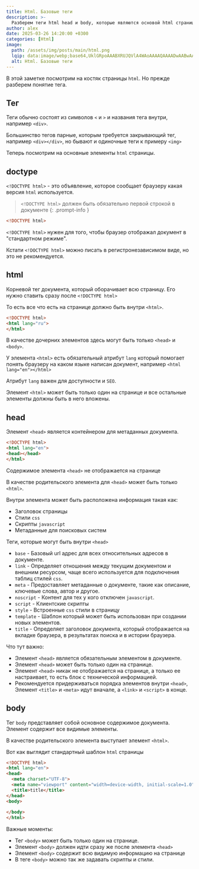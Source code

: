 ```yaml
---
title: Html. Базовые теги
description: >-
  Разберем теги html head и body, которые являются основой html страницы 
author: alex
date: 2025-03-26 14:20:00 +0300
categories: [Html]
image:
  path: /assets/img/posts/main/html.png
  lqip: data:image/webp;base64,UklGRpoAAABXRUJQVlA4WAoAAAAQAAAADwAABwAAQUxQSDIAAAARL0AmbZurmr57yyIiqE8oiG0bejIYEQTgqiDA9vqnsUSI6H+oAERp2HZ65qP/VIAWAFZQOCBCAAAA8AEAnQEqEAAIAAVAfCWkAALp8sF8rgRgAP7o9FDvMCkMde9PK7euH5M1m6VWoDXf2FkP3BqV0ZYbO6NA/VFIAAAA
  alt: Html. Базовые теги
---
```


В этой заметке посмотрим на костяк страницы `html`. Но прежде разберем понятие тега.

## Тег

Теги обычно состоят из символов `<` и `>` и названия тега внутри, например `<div>`.

Большинство тегов парные, которым требуется закрывающий тег, например `<div></div>`, но бывают и одиночные теги к примеру `<img>`

Теперь посмотрим на основные элементы `html` страницы.

## doctype

`<!DOCTYPE html>` - это объявление, которое сообщает браузеру какая версия `html` используется.

> `<!DOCTYPE html>` должен быть обязательно первой строкой в документе
> {: .prompt-info }

````html
<!DOCTYPE html>
````

`<!DOCTYPE html>` нужен для того, чтобы браузер отображал документ в "стандартном режиме".

Кстати `<!DOCTYPE html>` можно писать в регистронезависимом виде, но это не рекомендуется.

## html

Корневой тег документа, который оборачивает всю страницу. Его нужно ставить сразу после `<!DOCTYPE html>`

То есть все что есть на странице должно быть внутри `<html>`.

````html
<!DOCTYPE html>
<html lang="ru">
</html>
````

В качестве дочерних элементов здесь могут быть только `<head>` и `<body>`.

У элемента `<html>` есть обязательный атрибут `lang` который помогает понять браузеру на каком языке написан документ, например `<html lang="en"></html>`

Атрибут `lang` важен для доступности и `SEO`.

Элемент `<html>` может быть только один на странице и все остальные элементы должны быть в него вложены.

## head

Элемент `<head>` является контейнером для метаданных документа.

`````html
<!DOCTYPE html>
<html lang="en">
<head></head>
</html>
`````

Содержимое элемента `<head>` не отображается на странице

В качестве родительского элемента для `<head>` может быть только `<html>`.

Внутри элемента может быть расположена информация такая как:

- Заголовок страницы
- Стили `css`
- Скрипты `javascript`
- Метаданные для поисковых систем

Теги, которые могут быть внутри `<head>`

- `base` - Базовый url адрес для всех относительных адресов в документе.
- `link` - Определяет отношения между текущим документом и внешним ресурсом, чаще всего используется для подключения таблиц стилей `css`.
- `meta` - Предоставляет метаданные о документе, такие как описание, ключевые слова, автор и другое.
- `noscript` - Контент для тех у кого отключен `javascript`.
- `script` - Клиентские скрипты
- `style` - Встроенные `css` стили в страницу
- `template` - Шаблон который может быть использован при создании новых элементов.
- `title` - Определяет заголовок документа, который отображается на вкладке браузера, в результатах поиска и в истории браузера.

Что тут важно:

- Элемент `<head>` является обязательным элементом в документе.
- Элемент `<head>` может быть только один на странице.
- Элемент `<head>` никак не отображается на странице, а только ее настраивает, то есть блок с технической информацией.
- Рекомендуется придерживаться порядка элементов внутри `<head>`, Элемент `<title>` и `<meta>` идут вначале, а `<link>` и `<script>` в конце.

## body

Тег `body` представляет собой основное содержимое документа. Элемент содержит все видимые элементы.

В качестве родительского элемента выступает элемент `<html>`.

Вот как выглядит стандартный шаблон `html` страницы

````html
<!DOCTYPE html>
<html lang="en">
<head>
  <meta charset="UTF-8">
  <meta name="viewport" content="width=device-width, initial-scale=1.0">
  <title>title</title>
</head>
<body>
  
</body>
</html>
````

Важные моменты:

- Тег `<body>` может быть только один на странице.
- Элемент `<body>` должен идти сразу же после элемента `<head>`
- Элемент `<body>` содержит всю видимую информацию на странице
- В теге `<body>` можно так же задавать скрипты и стили.
